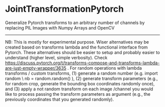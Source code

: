 # JointTransformationPytorch
Generalize Pytorch transforms to an arbitrary number of channels by replacing PIL Images with Numpy Arrays and OpenCV

--------------
NB: This is mostly for experimental purpose. Wiser alternatives may be created based on transforms lambda and the functional interface from Pytorch. These alternatives should be easier to setup and probably easier to understand (higher level, simple verbosity). Check https://discuss.pytorch.org/t/transforms-compose-and-transforms-lambda-are-just-empty-wrapper/3635 . For random operations with lambda transforms / custom transforms, (1) generate a random number (e.g. import random \ nb = random.random() ), (2) generate transform parameters (e.g., for random crop, generate the bounding box coordinates randomly once), and (3) apply a not random transform on each image /channel you would like to process passing the transform parameters as argument (e.g., the previously coordinates that you generated randomly).
